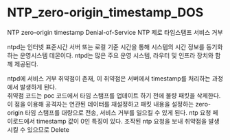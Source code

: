 # NTP_zero-origin_timestamp_DOS
NTP zero-origin timestamp Denial-of-Service NTP 제로 타임스탬프 서비스 거부

ntpd는 인터넷 표준시간 서버 또는 로컬 기준 시간을 통해 시스템의 시간 정보를 동기화하는 운영시스템 데몬이다.
ntpd는 많은 주요 운영 시스템, 라우터 및 인프라 장치와 함께 제공된다.

ntpd에 서비스 거부 취약점이 존재, 이 취약점은 서버에서 timestamp를 처리하는 과정에서 발생하게 된다.   
취약점 코드는 poc 코드에서 타임 스탬프를 업데이트 하기 전에 불량 패킷을 삭제한다.   
이 점을 이용해 공격자는 연관된 데이터를 재설정하고 패킷 내용을 설정하는 zero-origin 타임 스탬프를 대량으로 전송,
서비스 거부를 일으킬 수 있게 된다.
ntp 요청 페이로드에서 timestamp 값이 0인 특징이 있다.
조작된 ntp 요청을 보내 취약점을 발생시킬 수 있으므로 Delete
